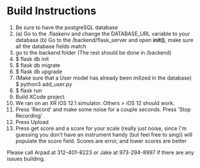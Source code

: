 # Build Instructions
1. Be sure to have the postgreSQL database 
2. (a) Go to the .flaskenv and change the DATABASE_URL variable to your database
   (b) Go to the /backend/flask_server and open __init()__, make sure all the database fields match
3. go to the backend folder (The rest should be done in /backend)
4. $ flask db init
5. $ flask db migrate
6. $ flask db upgrade
7. (Make sure that a User model has already been inilized in the database)
  $ python3 add_user.py
8. $ flask run
9. Build XCode project
10. We ran on an XR iOS 12.1 simulator. Others > iOS 12 should work.
11. Press 'Record' and make some noise for a couple seconds. Press 'Stop Recording'
12. Press Upload
13. Press get score and a score for your scale (really just noise, since I'm guessing you don't have an instrument handy (but feel free to sing)) will populate the score field. Scores are error, and lower scores are better


Please call Arpad at 312-401-8223 or Jake at 973-294-8997 if there are any issues building. 
